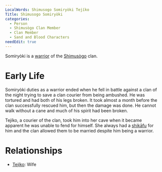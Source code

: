 ```yaml
---
LocalWords: Shimusogo Somiryòki Tejíko
Title: Shimusogo Somiryòki
categories:
  - Person
  - Shimusògo Clan Member
  - Clan Member
  - Sand and Blood Characters
needEdit: true
---
```


Somiryòki is a [warrior](/kyōti-warrior/) of the [Shimusògo]() clan.

# Early Life

Somiryòki duties as a warrior ended when he fell in battle against a clan of the night trying to save a clan courier from being ambushed. He was tortured and had both of his legs broken. It took almost a month before the clan successfully rescued him, but then the damage was done. He cannot walk without a cane and much of his spirit had been broken.

Tejíko, a courier of the clan, took him into her cave when it became apparent he was unable to fend for himself. She always had a [shikāfu]() for him and the clan allowed them to be married despite him being a warrior.

# Relationships

* [Tejíko](/shimusogo-tejíko/): Wife
